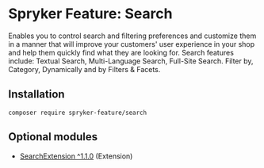 # Spryker Feature: Search

Enables you to control search and filtering preferences and customize them in a manner that will improve your customers' user experience in your shop and help them quickly find what they are looking for. Search features include: Textual Search, Multi-Language Search, Full-Site Search. Filter by, Category, Dynamically and by Filters & Facets.

## Installation

```
composer require spryker-feature/search
```

## Optional modules
- [SearchExtension ^1.1.0](https://github.com/spryker/search-extension) (Extension)
